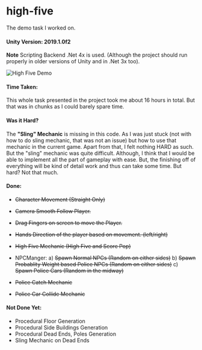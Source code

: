 # high-five

The demo task I worked on.


#### Unity Version: 2019.1.0f2
**Note** Scripting Backend .Net 4x is used. (Although the project should run properly in older versions of Unity and in .Net 3x too).

![High Five Demo](Demo/demo.gif)



#### Time Taken:
This whole task presented in the project took me about 16 hours in total. But that was in chunks as I could barely spare time.


#### Was it Hard? 
The **"Sling" Mechanic** is missing in this code. As I was just stuck (not with how to do sling mechanic, that was not an issue) but how to use that mechanic in the current game. Apart from that, I felt nothing HARD as such. But the "sling" mechanic was quite difficult. Although, I think that I would be able to implement all the part of gameplay with ease. But, the finishing off of everything will be kind of detail work and thus can take some time. But hard? Not that much.

#### Done:
* ~~Character Movement (Straight Only)~~
* ~~Camera Smooth Follow Player.~~ 
* ~~Drag Fingers on screen to move the Player.~~
* ~~Hands Direction of the player based on movement. (left/right)~~
* ~~High Five Mechanic (High Five and Score Pop)~~

* NPCManger: 
  a) ~~Spawn Normal NPCs (Random on either sides)~~ 
  b) ~~Spawn Probablity Weight based Police NPCs (Random on either sides)~~
  c) ~~Spawn Police Cars (Random in the midway)~~
  
* ~~Police Catch Mechanic~~
* ~~Police Car Collide Mechanic~~

#### Not Done Yet:
* Procedural Floor Generation
* Procedural Side Buildings Generation
* Procedural Dead Ends, Poles Generation
* Sling Mechanic on Dead Ends




